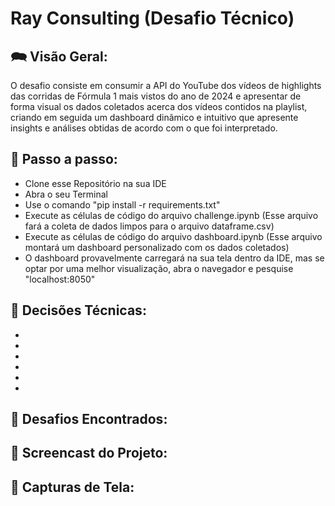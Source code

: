 # Ray Consulting (Desafio Técnico)

## 🗪 Visão Geral:
<p>
O desafio consiste  em consumir a API do YouTube dos vídeos de highlights das corridas de Fórmula 1 mais vistos do ano de 2024 e apresentar de forma visual os dados coletados acerca dos vídeos contidos na playlist, criando em seguida um dashboard dinãmico e intuitivo que apresente insights e análises obtidas de acordo com o que foi interpretado.
</p>

## 📝 Passo a passo:
<ul>
  <li>Clone esse Repositório na sua IDE</li>
  <li>Abra o seu Terminal</li>
  <li>Use o comando "pip install -r requirements.txt"</li>
  <li>Execute as células de código do arquivo challenge.ipynb (Esse arquivo fará a coleta de dados limpos para o arquivo dataframe.csv)</li>
  <li>Execute as células de código do arquivo dashboard.ipynb (Esse arquivo montará um dashboard personalizado com os dados coletados)</li>
  <li>O dashboard provavelmente carregará na sua tela dentro da IDE, mas se optar por uma melhor visualização, abra o navegador e pesquise "localhost:8050"</li>
</ul>

## 📝 Decisões Técnicas:
<ul>
  <li></li>
  <li></li>
  <li></li>
  <li></li>
  <li></li>
  <li></li>
</ul>

## 📝 Desafios Encontrados:


## 🎥 Screencast do Projeto:


## 🎥 Capturas de Tela:


